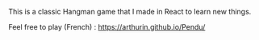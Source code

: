This is a classic Hangman game that I made in React to learn new things.

Feel free to play (French) : https://arthurin.github.io/Pendu/
